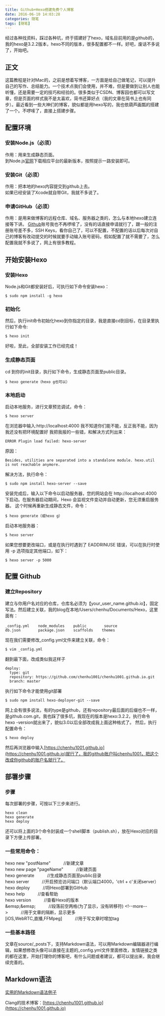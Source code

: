 ```yaml
---
title: Github+Hexo搭建免费个人博客
date: 2016-06-10 14:03:28
categories: 随笔
tags: [随笔]
---
```

经过各种找资料，踩过各种坑，终于搭建好了hexo，域名目前用的是github的，我的hexo是3.2.2版本，hexo不同的版本，很多配置都不一样。好吧，废话不多说了，开始吧。  
<!--more-->
## 正文
这篇教程是针对Mac的，之前是想着写博客，一方面是给自己做笔记，可以提升自己的写作、总结能力。一个技术点我们会使用，并不难，但是要做到让别人也能听懂，还是需要一定的技巧和经验的。很多类似于CSDN、博客园也都可以写文章，但是页面的样式我不是太喜欢，简书还算好点（我的文章在简书上也有同步）。最近看到一些大神们的博客，貌似都是用hexo写的，我也依葫芦画瓢的搭建了一个。不啰嗦了，直接上搭建步骤。
## 配置环境
### 安装Node.js（必须）
作用：用来生成静态页面。  
到Node.js[官网](https://nodejs.org/en/)下载相应平台的最新版本，按照提示一路安装即可。
### 安装Git（必须）
作用：把本地的hexo内容提交到github上去。  
如果已经安装了Xcode就自带Git，我就不多说了。
### 申请GitHub（必须）
作用：是用来做博客的远程仓库、域名、服务器之类的，怎么与本地hexo建立连接等下讲。
[Github](https://github.com/)账号我也不再啰嗦了，没有的话直接申请就行了，跟一般的注册账号差不多，SSH Keys，看你自己了，可以不配置，不配置的话以后每次对自己的博客有改动提交的时候就要手动输入账号密码，假如配置了就不需要了，怎么配置我就不多说了，网上有很多教程。
## 开始安装Hexo
### 安装Hexo
Node.js和Git都安装好后，可执行如下命令安装hexo：
  
```
$ sudo npm install -g hexo
```

### 初始化
然后，执行init命令初始化hexo到你指定的目录，我是直接cd到目标，在目录里执行如下命令:

```
$ hexo init
```

好啦，至此，全部安装工作已经完成！
### 生成静态页面
cd 到你的init目录，执行如下命令，生成静态页面至public目录。

```
$ hexo generate（hexo g也可以）
```

### 本地启动
启动本地服务，进行文章预览调试，命令：

```
$ hexo server
```

在浏览器中输入:http://localhost:4000
我不知道你们能不能，反正我不能，因为我还没有把环境配置好
我把我报的一些错，和解决方式列出来：

```
ERROR Plugin load failed: hexo-server
```

原因：

```
Besides, utilities are separated into a standalone module. hexo.util is not reachable anymore.
```

解决方法，执行命令：

```
$ sudo npm install hexo-server --save 
```

安装完成后，输入以下命令以启动服务器，您的网站会在 http://localhost:4000 下启动。在服务器启动期间，Hexo 会监视文件变动并自动更新，您无须重启服务器。
这个时候再重新生成静态文件，命令：

```
$ hexo generate（或hexo g）  
```

启动本地服务器：

```
$ hexo server
```

如果您想要更改端口，或是在执行时遇到了 EADDRINUSE 错误，可以在执行时使用 -p 选项指定其他端口，如下：

```
$ hexo server -p 5000
```
 
## 配置 Github
### 建立Repository
建立与你用户名对应的仓库，仓库名必须为【your_user_name.github.io】，固定写法。然后建立关联，我的blog在本地/Users/chenhu/Documents/Hexo，这里面有：

```
_config.yml    node_modules    public        source　　　　
db.json        package.json    scaffolds    themes
```

现在我们需要修改_config.yml文件来建立关联，命令：

```
$ vim _config.yml
```

翻到最下面，改成类似我这样子

```
deploy:
  type: git
  repository: https://github.com/chenhu1001/chenhu1001.github.io.git
  branch: master
```

执行如下命令才能使用git部署

```
$ sudo npm install hexo-deployer-git --save
```

网上会有很多说法，有的type是github，还有repository最后面的后缀也不一样，是github.com.git，我也踩了很多坑，我现在的版本是hexo:3.2.2，执行命令hexo -version就出来了，貌似3.0以后全部改成我上面这种格式了。
然后，执行配置命令：

```
$ hexo deploy
```

然后再浏览器中输入[https://chenhu1001.github.io](https://chenhu1001.github.io)就行了，我的github账户叫chenhu1001，把这个改成你github的账户名就行了。
## 部署步骤
### 步骤
每次部署的步骤，可按以下三步来进行。

```
hexo clean  
hexo generate  
hexo deploy
```

还可以将上面的3个命令封装成一个shell脚本（publish.sh），放在Hexo对应的目录下方便上传部署。
### 一些常用命令：  
hexo new "postName"&emsp;&emsp;&emsp;//新建文章  
hexo new page "pageName"&emsp;&emsp;&emsp;//新建页面  
hexo generate&emsp;&emsp;&emsp;//生成静态页面至public目录  
hexo server&emsp;&emsp;&emsp;//开启预览访问端口（默认端口4000，'ctrl + c'关闭server）  
hexo deploy&emsp;&emsp;&emsp;//将Hexo部署到GitHub  
hexo help&emsp;&emsp;&emsp;//查看帮助  
hexo version&emsp;&emsp;&emsp;//查看Hexo的版本   
&emsp\;&emsp\;&emsp;&emsp;&emsp;//段落前空两格(为了显示，没有转移符) 
<!-\-more-\-\>&emsp;&emsp;&emsp;//用于文章的隔断，显示更多  
[iOS,WebRTC,直播,FFMpeg]&emsp;&emsp;&emsp;//用于写文章时增加tag
### 一些基本路径  
文章在source/_posts下，支持Markdown语法，可以用Markdown编辑器进行编辑，如果想修改头像可以直接在主题的_config.yml文件里面修改，友情链接之类的都在这里，开始打理你的博客吧，有什么问题或者建议，都可以提出来，我会继续完善的。  
## Markdown语法 
[实用的Markdown语法例子](https://www.zybuluo.com/mdeditor)

Clang的技术博客：[https://chenhu1001.github.io](https://chenhu1001.github.io)

